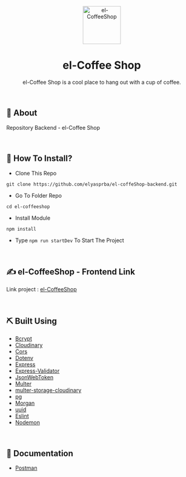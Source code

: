 <p align="center">
  <img src="./public/images/coffee-1.png" alt="el-CoffeeShop" width='100'>
</p>
<div align="center">
<h1>el-Coffee Shop</h1>
<p>el-Coffee Shop is a cool place to hang out with a cup of coffee.</p>
<br>
</div>

## 📍 About

Repository Backend - el-Coffee Shop

<br>

## 📌 How To Install?

-  Clone This Repo

```
git clone https://github.com/elyasprba/el-coffeShop-backend.git
```

-  Go To Folder Repo

```
cd el-coffeeshop
```

-  Install Module

```
npm install
```

-  Type `npm run startDev` To Start The Project

<br/>

## ✍️ el-CoffeeShop - Frontend Link

Link project : [el-CoffeeShop](https://el-coffee-shop.netlify.app)

<br>

## ⛏️ Built Using

-  [Bcrypt](https://www.npmjs.com/package/bcrypt)
-  [Cloudinary](https://www.npmjs.com/package/cloudinary)
-  [Cors](https://www.npmjs.com/package/cors)
-  [Dotenv](https://www.npmjs.com/package/dotenv)
-  [Express](https://www.npmjs.com/package/express)
-  [Express-Validator](https://www.npmjs.com/package/express-validator)
-  [JsonWebToken](https://www.npmjs.com/package/jsonwebtoken)
-  [Multer](https://www.npmjs.com/package/multer)
-  [multer-storage-cloudinary](https://www.npmjs.com/package/multer-storage-cloudinary)
-  [pg](https://www.npmjs.com/package/pg)
-  [Morgan](https://www.npmjs.com/package/morgan)
-  [uuid](https://www.npmjs.com/package/uuidv4)
-  [Eslint](https://www.npmjs.com/package/eslint)
-  [Nodemon](https://www.npmjs.com/package/nodemon)

<br>

## 📄 Documentation

-  [Postman](https://documenter.getpostman.com/view/20120165/UyrEguXK)

<br>
